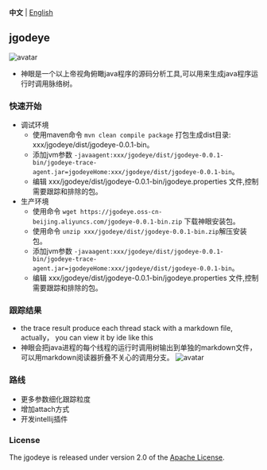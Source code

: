 **中文** | [English](README.md)
## jgodeye
![avatar](https://jgodeye.oss-cn-beijing.aliyuncs.com/jgodeye.png)
- 神眼是一个以上帝视角俯瞰java程序的源码分析工具,可以用来生成java程序运行时调用脉络树。
### 快速开始 
- 调试环境 
  - 使用maven命令 ```mvn clean compile package``` 打包生成dist目录: xxx/jgodeye/dist/jgodeye-0.0.1-bin。
  - 添加jvm参数 ```-javaagent:xxx/jgodeye/dist/jgodeye-0.0.1-bin/jgodeye-trace-agent.jar=jgodeyeHome:xxx/jgodeye/dist/jgodeye-0.0.1-bin```。
  - 编辑 xxx/jgodeye/dist/jgodeye-0.0.1-bin/jgodeye.properties 文件,控制需要跟踪和排除的包。 
- 生产环境 
  - 使用命令 ```wget https://jgodeye.oss-cn-beijing.aliyuncs.com/jgodeye-0.0.1-bin.zip``` 下载神眼安装包。 
  - 使用命令 ```unzip xxx/jgodeye/dist/jgodeye-0.0.1-bin.zip```解压安装包。 
  - 添加jvm参数 ```-javaagent:xxx/jgodeye/dist/jgodeye-0.0.1-bin/jgodeye-trace-agent.jar=jgodeyeHome:xxx/jgodeye/dist/jgodeye-0.0.1-bin```。
  - 编辑 xxx/jgodeye/dist/jgodeye-0.0.1-bin/jgodeye.properties 文件,控制需要跟踪和排除的包。
### 跟踪结果 
- the trace result produce each thread stack with a markdown file, actually， you can view it by ide like this
- 神眼会把java进程的每个线程的运行时调用树输出到单独的markdown文件，可以用markdown阅读器折叠不关心的调用分支。 
  ![avatar](https://jgodeye.oss-cn-beijing.aliyuncs.com/example.jpeg)
### 路线
- 更多参数细化跟踪粒度 
- 增加attach方式 
- 开发intellij插件 
### License
The jgodeye is released under version 2.0 of the [Apache License](https://www.apache.org/licenses/LICENSE-2.0).